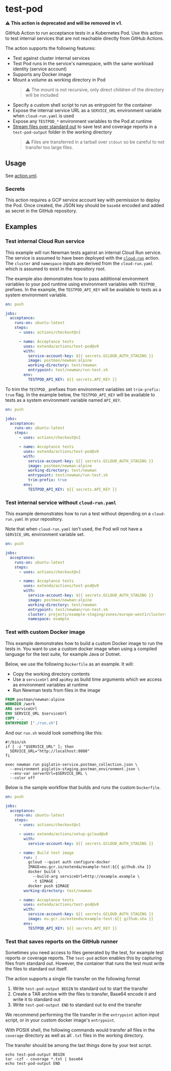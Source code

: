 # test-pod

**:warning: This action is deprecated and will be removed in v1.**

GitHub Action to run acceptance tests in a Kubernetes Pod. Use this action to test internal services that are not
reachable directly from GitHub Actions.

The action supports the following features:

  * Test against cluster internal services
  * Test Pod runs in the service's namespace, with the same workload identity (service account)
  * Supports any Docker image
  * Mount a volume as working directory in Pod
    > :warning: The mount is not recursive, only direct children of the directory will be included
  * Specify a custom shell script to run as entrypoint for the container
  * Expose the internal service URL as a `SERVICE_URL` environment variable when `cloud-run.yaml` is used
  * Expose any `TESTPOD_*` environment variables to the Pod at runtime
  * [Stream files over standard out](#test-that-saves-reports-on-the-github-runner) to save test and coverage reports in a `test-pod-output` folder in the working directory
    > :warning: Files are transferred in a tarball over `stdout` so be careful to not transfer too large files.

## Usage

See [action.yml](action.yml).

### Secrets

This action requires a GCP service account key with permission to deploy the Pod.
Once created, the JSON key should be `base64` encoded and added as secret in the GitHub repository.

## Examples

### Test internal Cloud Run service

This example will run Newman tests against an internal Cloud Run service. The service is assumed to have been deployed
with the [`cloud-run`](../cloud-run#readme) action. The `cluster` and `namespace` inputs are derived from the `cloud-run.yaml`
which is assumed to exist in the repository root.

The example also demonstrates how to pass additional environment variables to your pod runtime using environment
variables with `TESTPOD_` prefixes. In the example, the `TESTPOD_API_KEY` will be available to tests
as a system environment variable.

````yaml
on: push

jobs:
  acceptance:
    runs-on: ubuntu-latest
    steps:
      - uses: actions/checkout@v1

      - name: Acceptance tests
        uses: extenda/actions/test-pod@v0
        with:
          service-account-key: ${{ secrets.GCLOUD_AUTH_STAGING }}
          image: postman/newman:alpine
          working-directory: test/newman
          entrypoint: test/newman/run-test.sh
        env:
          TESTPOD_API_KEY: ${{ secrets.API_KEY }}
````

To trim the `TESTPOD_` prefixes from environment variables set `trim-prefix: true` flag.
In the example below, the `TESTPOD_API_KEY` will be available to tests as a system environment variable named `API_KEY`.

````yaml
on: push

jobs:
  acceptance:
    runs-on: ubuntu-latest
    steps:
      - uses: actions/checkout@v1

      - name: Acceptance tests
        uses: extenda/actions/test-pod@v0
        with:
          service-account-key: ${{ secrets.GCLOUD_AUTH_STAGING }}
          image: postman/newman:alpine
          working-directory: test/newman
          entrypoint: test/newman/run-test.sh
          trim-prefix: true
        env:
          TESTPOD_API_KEY: ${{ secrets.API_KEY }}
````

### Test internal service without `cloud-run.yaml`

This example demonstrates how to run a test without depending on a `cloud-run.yaml` in your repository.

Note that when `cloud-run.yaml` isn't used, the Pod will not have a `SERVICE_URL` environment variable set.

```yaml
on: push

jobs:
  acceptance:
    runs-on: ubuntu-latest
    steps:
      - uses: actions/checkout@v1

      - name: Acceptance tests
        uses: extenda/actions/test-pod@v0
        with:
          service-account-key: ${{ secrets.GCLOUD_AUTH_STAGING }}
          image: postman/newman:alpine
          working-directory: test/newman
          entrypoint: test/newman/run-test.sh
          cluster: projects/example-staging/zones/europe-west1/clusters/k8s-cluster
          namespace: example
```

### Test with custom Docker image

This example demonstrates how to build a custom Docker image to run the tests in.
You want to use a custom docker image when using a compiled language for the test suite, for example Java or Dotnet.

Below, we use the following `Dockerfile` as an example. It will:

  * Copy the working directory contents
  * Use a `serviceUrl` and `apiKey` as build time arguments which we access as environment variables at runtime
  * Run Newman tests from files in the image

```dockerfile
FROM postman/newman:alpine
WORKDIR /work
ARG serviceUrl
ENV SERVICE_URL $serviceUrl
COPY . .
ENTRYPOINT ["./run.sh"]
```

And our `run.sh` would look something like this:

```shell script
#!/bin/sh
if [ -z "$SERVICE_URL" ]; then
  SERVICE_URL="http://localhost:8080"
fi

exec newman run piglatin-service.postman_collection.json \
  --environment piglatin-staging.postman_environment.json \
  --env-var serverUrl=$SERVICE_URL \
  --color off
```

Below is the sample workflow that builds and runs the custom `Dockerfile`.

```yaml
on: push

jobs:
  acceptance:
    runs-on: ubuntu-latest
    steps:
      - uses: actions/checkout@v1

      - uses: extenda/actions/setup-gcloud@v0
        with:
          service-account-key: ${{ secrets.GCLOUD_AUTH_STAGING }}

      - name: Build test image
        run: |
          gcloud --quiet auth configure-docker
          IMAGE=eu.gcr.io/extenda/example-test:${{ github.sha }}
          docker build \
            --build-arg serviceUrl=http://example.example \
            -t $IMAGE .
          docker push $IMAGE
        working-directory: test/newman

      - name: Acceptance tests
        uses: extenda/actions/test-pod@v0
        with:
          service-account-key: ${{ secrets.GCLOUD_AUTH_STAGING }}
          image: eu.gcr.io/extenda/example-test:${{ github.sha }}
        env:
          TESTPOD_API_KEY: ${{ secrets.API_KEY }}
```

### Test that saves reports on the GitHub runner

Sometimes you need access to files generated by the test, for example test reports or coverage reports.
The `test-pod` action enables this by capturing files from standard out. However, the container that runs the test must
write the files to standard out itself.

The action supports a single file transfer on the following format
  1. Write `test-pod-output BEGIN` to standard out to start the transfer
  2. Create a TAR archive with the files to transfer, Base64 encode it and write it to standard out
  3. Write `test-pod-output END` to standard out to end the transfer

We recommend performing the file transfer in the `entrypoint` action input script,
or in your custom docker image's `entrypoint`.

With POSIX shell, the following commands would transfer all files in the `coverage` directory as well as all
`.txt` files in the working directory.

The transfer should be among the last things done by your test script.

```shell script
echo test-pod-output BEGIN
tar -czf - coverage *.txt | base64
echo test-pod-output END
```
